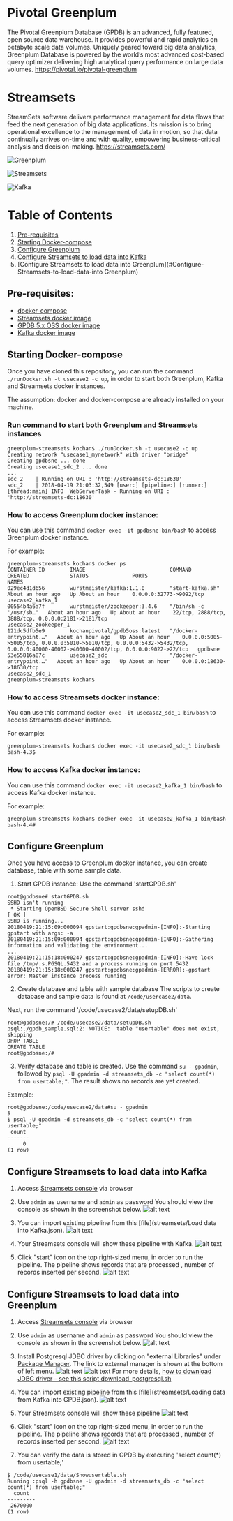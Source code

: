 # Pivotal Greenplum
The Pivotal Greenplum Database (GPDB) is an advanced, fully featured, open source data warehouse. It provides powerful and rapid analytics on petabyte scale data volumes. Uniquely geared toward big data analytics, Greenplum Database is powered by the world’s most advanced cost-based query optimizer delivering high analytical query performance on large data volumes.
<https://pivotal.io/pivotal-greenplum>

# Streamsets
StreamSets software delivers performance management for data flows that feed the next generation of big data applications. Its mission is to bring operational excellence to the management of data in motion, so that data continually arrives on-time and with quality, empowering business-critical analysis and decision-making.
<https://streamsets.com/>



![Greenplum](http://s3.amazonaws.com/greenplum.org/wp-content/uploads/2017/08/11004213/logo-greenplum.png "Greenplum")

![Streamsets](https://19ttqs47cfw33zkecq3dz58m-wpengine.netdna-ssl.com/wp-content/uploads/2016/08/StreamSets-logo-small.png "Streamsets")

![Kafka](http://apache-kafka.org/images/apache-kafka.png "Kafka")



# Table of Contents
1. [Pre-requisites](#Pre-requisites)
2. [Starting Docker-compose](#Starting-Docker-compose)
3. [Configure Greenplum](#Configure-Greenplum)
4. [Configure Streamsets to load data into Kafka](#Configure-Streamsets-to-load-data-into-Kafka)
5. [Configure Streamsets to load data into Greenplum](#Configure-Streamsets-to-load-data-into Greenplum)

## Pre-requisites:
- [docker-compose](http://docs.docker.com/compose)
- [Streamsets docker image](https://hub.docker.com/u/streamsets/)
- [GPDB 5.x OSS docker image](https://hub.docker.com/r/kochanpivotal/gpdb5oss/)
- [Kafka docker image](https://hub.docker.com/r/wurstmeister/kafka/)

## Starting Docker-compose
Once you have cloned this repository, you can run the command  `./runDocker.sh -t usecase2 -c up`, in order to start both Greenplum, Kafka and Streamsets docker instances.

The assumption: docker and docker-compose are already installed on your machine.

### Run command to start both Greenplum and Streamsets instances
```
greenplum-streamsets kochan$ ./runDocker.sh -t usecase2 -c up
Creating network "usecase1_mynetwork" with driver "bridge"
Creating gpdbsne ... done
Creating usecase1_sdc_2 ... done
...
sdc_2    | Running on URI : 'http://streamsets-dc:18630'
sdc_2    | 2018-04-19 21:03:32,549 [user:] [pipeline:] [runner:] [thread:main] INFO  WebServerTask - Running on URI : 'http://streamsets-dc:18630'
```
### How to access Greenplum docker instance:
You can use this command `docker exec -it gpdbsne bin/bash` to access Greenplum docker instance.

For example:
```
greenplum-streamsets kochan$ docker ps
CONTAINER ID        IMAGE                           COMMAND                  CREATED             STATUS              PORTS                                                                                                                                NAMES
029ec4d1d656        wurstmeister/kafka:1.1.0        "start-kafka.sh"         About an hour ago   Up About an hour    0.0.0.0:32773->9092/tcp                                                                                                              usecase2_kafka_1
00554b4a6a7f        wurstmeister/zookeeper:3.4.6    "/bin/sh -c '/usr/sb…"   About an hour ago   Up About an hour    22/tcp, 2888/tcp, 3888/tcp, 0.0.0.0:2181->2181/tcp                                                                                   usecase2_zookeeper_1
121dc5dfb5e9        kochanpivotal/gpdb5oss:latest   "/docker-entrypoint.…"   About an hour ago   Up About an hour    0.0.0.0:5005->5005/tcp, 0.0.0.0:5010->5010/tcp, 0.0.0.0:5432->5432/tcp, 0.0.0.0:40000-40002->40000-40002/tcp, 0.0.0.0:9022->22/tcp   gpdbsne
53e55816a87c        usecase2_sdc                    "/docker-entrypoint.…"   About an hour ago   Up About an hour    0.0.0.0:18630->18630/tcp                                                                                                             usecase2_sdc_1
greenplum-streamsets kochan$

```

### How to access Streamsets docker instance:
You can use this command `docker exec -it usecase2_sdc_1 bin/bash` to access Streamsets docker instance.

For example:
```
greenplum-streamsets kochan$ docker exec -it usecase2_sdc_1 bin/bash
bash-4.3$
```

### How to access Kafka docker instance:
You can use this command `docker exec -it usecase2_kafka_1 bin/bash` to access Kafka docker instance.

For example:
```
greenplum-streamsets kochan$ docker exec -it usecase2_kafka_1 bin/bash
bash-4.4#
```

## Configure Greenplum
Once you have access to Greenplum docker instance, you can create database, table with some sample data.

1. Start GPDB instance:
Use the command 'startGPDB.sh'
```
root@gpdbsne# startGPDB.sh
SSHD isn't running
 * Starting OpenBSD Secure Shell server sshd                             [ OK ]
SSHD is running...
20180419:21:15:09:000094 gpstart:gpdbsne:gpadmin-[INFO]:-Starting gpstart with args: -a
20180419:21:15:09:000094 gpstart:gpdbsne:gpadmin-[INFO]:-Gathering information and validating the environment...
...
20180419:21:15:18:000247 gpstart:gpdbsne:gpadmin-[INFO]:-Have lock file /tmp/.s.PGSQL.5432 and a process running on port 5432
20180419:21:15:18:000247 gpstart:gpdbsne:gpadmin-[ERROR]:-gpstart error: Master instance process running
```
2. Create database and table with sample database
The scripts to create database and sample data is found at `/code/usercase2/data`.

Next, run the command '/code/usecase2/data/setupDB.sh'
```
root@gpdbsne:/# /code/usecase2/data/setupDB.sh
psql:./gpdb_sample.sql:2: NOTICE:  table "usertable" does not exist, skipping
DROP TABLE
CREATE TABLE
root@gpdbsne:/#
```

3. Verify database and table is created.
Use the command `su - gpadmin`, followed by `psql -U gpadmin -d streamsets_db -c "select count(*) from usertable;"`.  The result shows no records are yet created.

Example:
```
root@gpdbsne:/code/usecase2/data#su - gpadmin
$
$ psql -U gpadmin -d streamsets_db -c "select count(*) from usertable;"
 count
-------
     0
(1 row)
```

## Configure Streamsets to load data into Kafka
1. Access [Streamsets console](http://localhost:18630/) via browser

2. Use `admin` as username and `admin` as password
You should view the console as shown in the screenshot below.
![alt text](images/image1.png "Streamsets console")

3. You can import existing pipeline from this [file](streamsets/Load data into Kafka.json).
![alt text](images/image4.png "Import pipeline")
4. Your Streamsets console will show these pipeline with Kafka.
![alt text](images/image6.png "Imported pipeline")
5. Click "start" icon on the top right-sized menu, in order to run the pipeline.
The pipeline shows records that are processed , number of records inserted per second.
![alt text](images/image10.png "Running pipeline")



## Configure Streamsets to load data into Greenplum
1. Access [Streamsets console](http://localhost:18630/) via browser

2. Use `admin` as username and `admin` as password
You should view the console as shown in the screenshot below.
![alt text](images/image1.png "Streamsets console")

3. Install Postgresql JDBC driver by clicking on "external Libraries" under [Package Manager](http://localhost:18630/collector/packageManager). The link to external manager is shown at the bottom of left menu.
![alt text](images/image34.png "Install Postgresql driver")
![alt text](images/image36.png "Install Postgresql driver")
For more details, [how to download JDBC driver - see this script download_postgresql.sh](data/download_postgresql.sh)
5. You can import existing pipeline from this [file](streamsets/Loading data from Kafka into GPDB.json).
![alt text](images/image30.png "Import pipeline")
6. Your Streamsets console will show these pipeline
![alt text](images/image32.png "Imported pipeline")

7. Click "start" icon on the top right-sized menu, in order to run the pipeline.
The pipeline shows records that are processed , number of records inserted per second.
![alt text](images/image40.png "Running pipeline")
9. You can verify the data is stored in GPDB by executing 'select count(*) from usertable;'

```
$ /code/usecase1/data/Showusertable.sh
Running :psql -h gpdbsne -U gpadmin -d streamsets_db -c "select count(*) from usertable;"
  count
---------
 2670000
(1 row)
```
